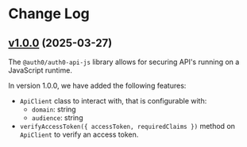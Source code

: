 # Change Log

## [v1.0.0](https://github.com/auth0/auth0-auth-js/tree/auth0-api-js-v1.0.0) (2025-03-27)

The `@auth0/auth0-api-js` library allows for securing API's running on a JavaScript runtime.

In version 1.0.0, we have added the following features:

- `ApiClient` class to interact with, that is configurable with:
    - `domain`: string
    - `audience`: string
- `verifyAccessToken({ accessToken, requiredClaims })` method on `ApiClient` to verify an access token.
